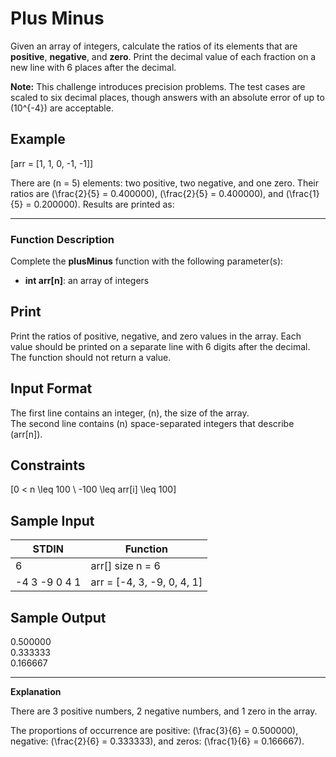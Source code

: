 # Plus Minus

Given an array of integers, calculate the ratios of its elements that are **positive**, **negative**, and **zero**. Print the decimal value of each fraction on a new line with 6 places after the decimal.

**Note:** This challenge introduces precision problems. The test cases are scaled to six decimal places, though answers with an absolute error of up to \(10^{-4}\) are acceptable.

## Example

\[arr = [1, 1, 0, -1, -1]\]

There are \(n = 5\) elements: two positive, two negative, and one zero. Their ratios are \(\frac{2}{5} = 0.400000\), \(\frac{2}{5} = 0.400000\), and \(\frac{1}{5} = 0.200000\). Results are printed as:

---

### Function Description

Complete the **plusMinus** function with the following parameter(s):

- **int arr[n]**: an array of integers

## Print

Print the ratios of positive, negative, and zero values in the array. Each value should be printed on a separate line with 6 digits after the decimal. The function should not return a value.

## Input Format

The first line contains an integer, \(n\), the size of the array.  
The second line contains \(n\) space-separated integers that describe \(arr[n]\).

## Constraints

\[0 < n \leq 100 \\
-100 \leq arr[i] \leq 100\]

## Sample Input

| STDIN | Function |
|---|---|
| 6    | arr[] size n = 6 |
| -4 3 -9 0 4 1 | arr = [-4, 3, -9, 0, 4, 1] |

## Sample Output

0.500000  
0.333333  
0.166667  

---

**Explanation**

There are 3 positive numbers, 2 negative numbers, and 1 zero in the array.

The proportions of occurrence are positive: \(\frac{3}{6} = 0.500000\), negative: \(\frac{2}{6} = 0.333333\), and zeros: \(\frac{1}{6} = 0.166667\).